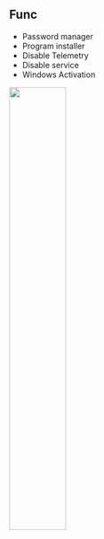 ## Func
* Password manager
* Program installer
* Disable Telemetry
* Disable service
* Windows Activation
  
<p align="left">
<img width="45%" src="https://i.ibb.co/jh4kqyh/photo-2024-04-12-06-11-54.jpg"/>
</p>
